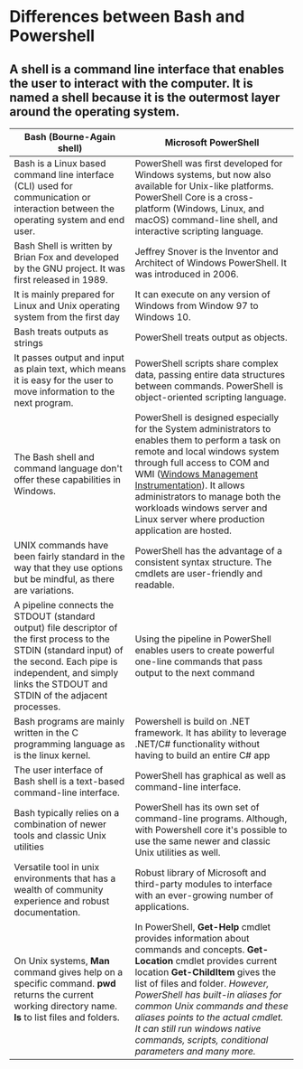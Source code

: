
# Differences between Bash and Powershell

## A shell is a command line interface that enables the user to interact with the computer. It is named a shell because it is the outermost layer around the operating system.

| Bash (Bourne-Again shell) | Microsoft PowerShell|
| ----------- | ----------- |
| Bash is a Linux based command line interface (CLI) used for communication or interaction between the operating system and end user.   | PowerShell was first developed for Windows systems, but now also available for Unix-like platforms. PowerShell Core is a cross-platform (Windows, Linux, and macOS) command-line shell, and interactive scripting language. |
| Bash Shell is written by Brian Fox and developed by the GNU project. It was first released in 1989.  | Jeffrey Snover is the Inventor and Architect of Windows PowerShell. It was introduced in 2006.       |
| It is mainly prepared for Linux and Unix operating system from the first day   | It can execute on any version of Windows from Window 97 to Windows 10.      |
| Bash treats outputs as strings  | PowerShell treats output as objects.        |
| It passes output and input as plain text, which means it is easy for the user to move information to the next program.  | PowerShell scripts share complex data, passing entire data structures between commands. PowerShell is object-oriented scripting language.|
| The Bash shell and command language don't offer these capabilities in Windows.   | PowerShell is designed especially for the System administrators to enables them to perform a task on remote and local windows system through full access to COM and WMI ([Windows Management Instrumentation](https://docs.microsoft.com/en-us/windows/win32/wmisdk/about-wmi)). It allows administrators to manage both the workloads windows server and Linux server where production application are hosted.       |
| UNIX commands have been fairly standard in the way that they use options but be mindful, as there are variations.  | PowerShell has the advantage of a consistent syntax structure. The cmdlets are user-friendly and readable.       |
| A pipeline connects the STDOUT (standard output) file descriptor of the first process to the STDIN (standard input) of the second. Each pipe is independent, and simply links the STDOUT and STDIN of the adjacent processes.| Using the pipeline in PowerShell enables users to create powerful one-line commands that pass output to the next command   |
| Bash programs are mainly written in the C programming language as is the linux kernel.    | Powershell is build on .NET framework. It has ability to leverage .NET/C# functionality without having to build an entire C# app        |
| The user interface of Bash shell is a text-based command-line interface.   | PowerShell has graphical as well as command-line interface.        |
| Bash typically relies on a combination of newer tools and classic Unix utilities   | PowerShell has its own set of command-line programs. Although, with Powershell core it's possible to use the same newer and classic Unix utilities as well.       |
| Versatile tool in unix environments that has a wealth of community experience and robust documentation.   | Robust library of Microsoft and third-party modules to interface with an ever-growing number of applications.        |
| On Unix systems, **Man** command gives help on a specific command. **pwd** returns the current working directory name. **ls** to list files and folders. | In PowerShell, **Get-Help** cmdlet provides information about commands and concepts. **Get-Location** cmdlet provides current location **Get-ChildItem** gives the list of files and folder.  *However, PowerShell has built-in aliases for common Unix commands and these aliases points to the actual cmdlet. It can still run windows native commands, scripts, conditional parameters and many more.*|
